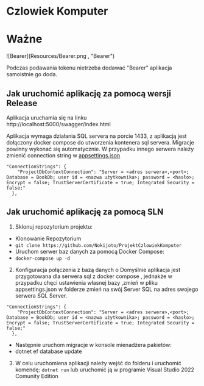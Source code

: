 # Czlowiek Komputer
# Ważne

![Bearer](Resources/Bearer.png , "Bearer")


Podczas podawania tokenu nietrzeba dodawać "Bearer" aplikacja samoistnie go doda.

## Jak uruchomić aplikację za pomocą wersji Release
Aplikacja uruchamia się na linku <br>
http://localhost:5000/swagger/index.html 

Aplikacja wymaga działania SQL servera na porcie 1433,
z aplikacją jest dołączony docker compose do utworzenia kontenera sql servera.
Migracje powinny wykonać się automatycznie.
W przypadku innego serwera należy zmienić connection string w [appsettings.json](appsettings.json)

```
"ConnectionStrings": {
    "ProjectDbContextConnection": "Server = <adres serwera>,<port>; Database = BookDb; user id = <nazwa użytkownika>; password = <hasło>; Encrypt = false; TrustServerCertificate = true; Integrated Security = false;"
  },
 ```


## Jak uruchomić aplikację  za pomocą SLN
1. Sklonuj repozytorium projektu:<br> 
- Klonowanie Repozytorium
- ```git clone https://github.com/Nokijoto/ProjektCzlowiekKomputer```
- Uruchom serwer baz danych za pomocą Docker Compose:
- ```docker-compose up -d```
2. Konfiguracja połączenia z bazą danych
o
Domyślnie aplikacja jest przygotowana dla serwera sql z docker compose , jednakże w przypadku chęci ustawienia własnej bazy ,zmień w pliku appsettings.json w folderze zmień na swój Server SQL na adres swojego serwera SQL Server.
```
"ConnectionStrings": {
    "ProjectDbContextConnection": "Server = <adres serwera>,<port>; Database = BookDb; user id = <nazwa użytkownika>; password = <hasło>; Encrypt = false; TrustServerCertificate = true; Integrated Security = false;"
  },
 ```
- Następnie uruchom migracje w konsole mienadżera pakietów:
- dotnet ef database update
3. W celu uruchomiena aplikacji należy wejść do folderu i uruchomić komendę:
   ```dotnet run```  lub uruchomić ją w programie Visual Studio 2022 Comunity Edition
